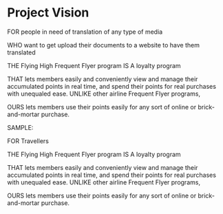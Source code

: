 # Project Vision

FOR       people in need of translation of any type of media

WHO       want to get upload their documents to a website to have them translated

THE       Flying High Frequent Flyer program IS A loyalty program

THAT      lets members easily and conveniently view and manage their accumulated
          points in real time, and spend their points for real purchases with
          unequaled ease.
UNLIKE    other airline Frequent Flyer programs,

OURS      lets members use their points easily for any sort of online or
          brick-and-mortar purchase.

SAMPLE:

FOR       Travellers

THE       Flying High Frequent Flyer program IS A loyalty program

THAT      lets members easily and conveniently view and manage their accumulated
          points in real time, and spend their points for real purchases with
          unequaled ease.
UNLIKE    other airline Frequent Flyer programs,

OURS      lets members use their points easily for any sort of online or
          brick-and-mortar purchase.
